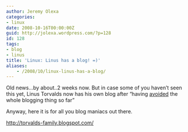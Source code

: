 ```yaml
---
author: Jeremy Olexa
categories:
- linux
date: 2008-10-16T00:00:00Z
guid: http://jolexa.wordpress.com/?p=128
id: 128
tags:
- blog
- linus
title: 'Linux: Linus has a blog! =)'
aliases:
    - /2008/10/linux-linus-has-a-blog/
---
```


Old news&#8230;by about..2 weeks now. But in case some of you haven&#8217;t seen this yet, Linus Torvalds now has his own blog after &#8220;having [avoided][1] the whole blogging thing so far&#8221;

Anyway, here it is for all you blog maniacs out there.

<http://torvalds-family.blogspot.com/>

 [1]: http://torvalds-family.blogspot.com/2008/10/first-post.html